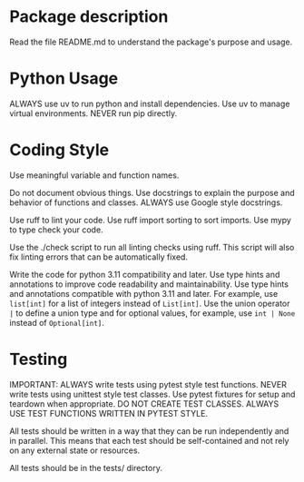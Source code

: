 # Package description

Read the file README.md to understand the package's purpose and usage.

# Python Usage

ALWAYS use uv to run python and install dependencies. Use uv to manage virtual environments. NEVER run pip directly.

# Coding Style

Use meaningful variable and function names.

Do not document obvious things. Use docstrings to explain the purpose and behavior of functions and classes. ALWAYS use Google style docstrings.

Use ruff to lint your code. Use ruff import sorting to sort imports. Use mypy to type check your code.

Use the ./check script to run all linting checks using ruff. This script will also fix linting errors that can be automatically fixed.

Write the code for python 3.11 compatibility and later. Use type hints and annotations to improve code readability and maintainability. Use type hints and annotations compatible with python 3.11 and later. For example, use `list[int]` for a list of integers instead of `List[int]`. Use the union operator `|` to define a union type and for optional values, for example, use `int | None` instead of `Optional[int]`.

# Testing

IMPORTANT: ALWAYS write tests using pytest style test functions. NEVER write tests using unittest style test classes. Use pytest fixtures for setup and teardown when appropriate. DO NOT CREATE TEST CLASSES. ALWAYS USE TEST FUNCTIONS WRITTEN IN PYTEST STYLE.

All tests should be written in a way that they can be run independently and in parallel. This means that each test should be self-contained and not rely on any external state or resources.

All tests should be in the tests/ directory.
